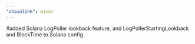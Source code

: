 ```yaml
---
"chainlink": minor
---
```


#added Solana LogPoller lookback feature, and LogPollerStartingLookback and BlockTime to Solana config
